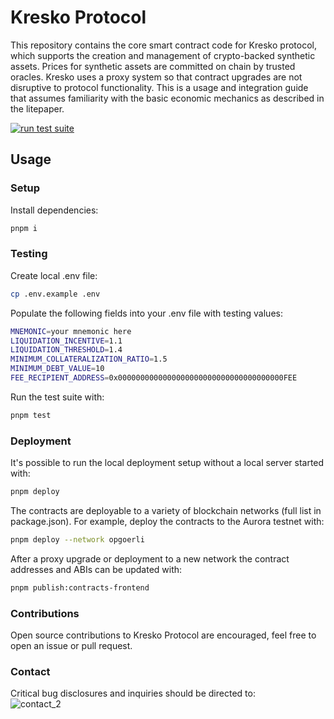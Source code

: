 # Kresko Protocol

This repository contains the core smart contract code for Kresko protocol, which supports the creation and management of crypto-backed synthetic assets. Prices for synthetic assets are committed on chain by trusted oracles. Kresko uses a proxy system so that contract upgrades are not disruptive to protocol functionality. This is a usage and integration guide that assumes familiarity with the basic economic mechanics as described in the litepaper.

[![run test suite](https://github.com/kreskohq/kresko-protocol/actions/workflows/run-test-suite.yml/badge.svg)](https://github.com/kreskohq/kresko-protocol/actions/workflows/run-test-suite.yml)

## Usage

### Setup

Install dependencies:

```sh
pnpm i
```

### Testing

Create local .env file:

```sh
cp .env.example .env
```

Populate the following fields into your .env file with testing values:

```sh
MNEMONIC=your mnemonic here
LIQUIDATION_INCENTIVE=1.1
LIQUIDATION_THRESHOLD=1.4
MINIMUM_COLLATERALIZATION_RATIO=1.5
MINIMUM_DEBT_VALUE=10
FEE_RECIPIENT_ADDRESS=0x0000000000000000000000000000000000000FEE

```

Run the test suite with:

```sh
pnpm test
```

### Deployment

It's possible to run the local deployment setup without a local server started with:

```sh
pnpm deploy
```

The contracts are deployable to a variety of blockchain networks (full list in package.json). For example, deploy the contracts to the Aurora testnet with:

```sh
pnpm deploy --network opgoerli
```

After a proxy upgrade or deployment to a new network the contract addresses and ABIs can be updated with:

```sh
pnpm publish:contracts-frontend
```

### Contributions

Open source contributions to Kresko Protocol are encouraged, feel free to open an issue or pull request.

### Contact

Critical bug disclosures and inquiries should be directed to: <br> ![contact_2](https://user-images.githubusercontent.com/15370712/167093578-d6c0acd8-f32c-4ca3-b22e-76c2eef7f0e3.png)
